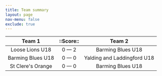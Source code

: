 ```yaml
---
title: Team summary
layout: page
nav-menu: false
exclude: true
---
```




|      Team 1       |  ::Score::  |           Team 2            |
|:-----------------:|:-----------:|:---------------------------:|
|  Loose Lions U18  | 0 &mdash; 2 |      Barming Blues U18      |
| Barming Blues U18 | 0 &mdash; 0 | Yalding and Laddingford U18 |
| St Clere's Orange | 0 &mdash; 0 |      Barming Blues U18      |

 <br /><br /><br />